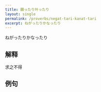```yaml
---
title: 願ったり叶ったり
layout: single
permalink: /proverbs/negat-tari-kanat-tari
excerpt: ねがったりかなったり
---
```


ねがったりかなったり

## 解释

求之不得

## 例句

